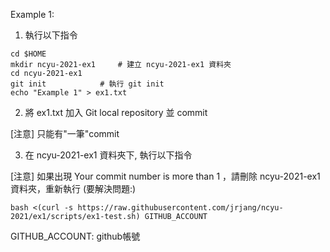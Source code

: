 Example 1:

1. 執行以下指令

```
cd $HOME
mkdir ncyu-2021-ex1		# 建立 ncyu-2021-ex1 資料夾
cd ncyu-2021-ex1
git init			# 執行 git init
echo "Example 1" > ex1.txt
```

2. 將 ex1.txt 加入 Git local repository 並 commit

[注意] 只能有"一筆"commit

3. 在 ncyu-2021-ex1 資料夾下, 執行以下指令

[注意] 如果出現 Your commit number is more than 1 ，請刪除 ncyu-2021-ex1 資料夾，重新執行
(要解決問題:)
```
bash <(curl -s https://raw.githubusercontent.com/jrjang/ncyu-2021/ex1/scripts/ex1-test.sh) GITHUB_ACCOUNT
```

GITHUB_ACCOUNT: github帳號
